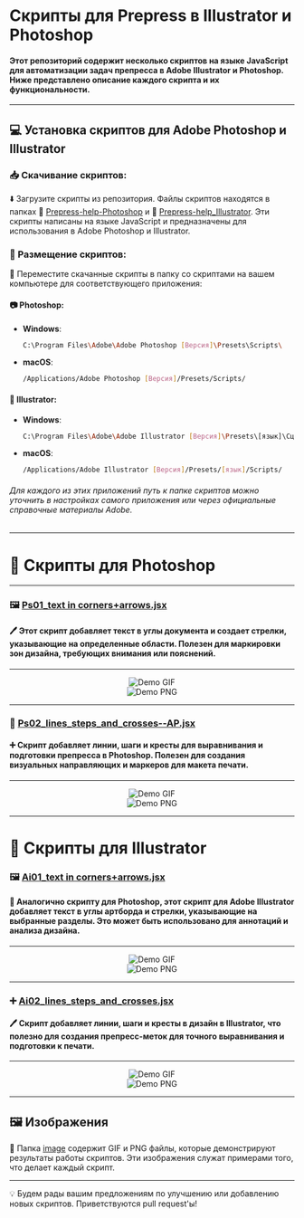 # Скрипты для Prepress в Illustrator и Photoshop

#### Этот репозиторий содержит несколько скриптов на языке JavaScript для автоматизации задач препресса в Adobe Illustrator и Photoshop. Ниже представлено описание каждого скрипта и их функциональности.

---


## 💻 Установка скриптов для Adobe Photoshop и Illustrator

### 📥 Скачивание скриптов:

⬇️ Загрузите скрипты из репозитория. Файлы скриптов находятся в папках 📂 [Prepress-help-Photoshop](./Prepress-help-Photoshop) и 📂 [Prepress-help_Illustrator](./Prepress-help_Illustrator). Эти скрипты написаны на языке JavaScript и предназначены для использования в Adobe Photoshop и Illustrator.

### 📁 Размещение скриптов:

📂 Переместите скачанные скрипты в папку со скриптами на вашем компьютере для соответствующего приложения:

#### 📷 **Photoshop**:

- **Windows**:
  ```bash
  C:\Program Files\Adobe\Adobe Photoshop [Версия]\Presets\Scripts\
  ```
- **macOS**:
  ```bash
  /Applications/Adobe Photoshop [Версия]/Presets/Scripts/
  ```

#### 🎨 **Illustrator**:

- **Windows**:
  ```bash
  C:\Program Files\Adobe\Adobe Illustrator [Версия]\Presets\[язык]\Сценарии\
  ```
- **macOS**:
  ```bash
  /Applications/Adobe Illustrator [Версия]/Presets/[язык]/Scripts/
  ```

###### Для каждого из этих приложений путь к папке скриптов можно уточнить в настройках самого приложения или через официальные справочные материалы Adobe.

---

# 📜 Скрипты для Photoshop

---

### 🖼️ [Ps01_text in corners+arrows.jsx](./Prepress-help-Photoshop/Ps01_text%20in%20corners%2Barrows.jsx)
#### 🖊️ Этот скрипт добавляет текст в углы документа и создает стрелки, указывающие на определенные области. Полезен для маркировки зон дизайна, требующих внимания или пояснений.

---

<div align="center">
    <img src="https://github.com/cheeseOFcheese/Prepress_Illustrator-and-Photoshop/raw/main/image/1.gif" alt="Demo GIF"/>
</div>
<div align="center">
    <img src="https://github.com/cheeseOFcheese/Prepress_Illustrator-and-Photoshop/raw/main/image/1.png" alt="Demo PNG"/>
</div>

---

### 📏 [Ps02_lines_steps_and_crosses--AP.jsx](./Prepress-help-Photoshop/Ps02_lines_steps_and_crosses--AP.jsx)
#### ➕ Скрипт добавляет линии, шаги и кресты для выравнивания и подготовки препресса в Photoshop. Полезен для создания визуальных направляющих и маркеров для макета печати.

---

<div align="center">
    <img src="https://github.com/cheeseOFcheese/Prepress_Illustrator-and-Photoshop/raw/main/image/2.gif" alt="Demo GIF"/>
</div>
<div align="center">
    <img src="https://github.com/cheeseOFcheese/Prepress_Illustrator-and-Photoshop/raw/main/image/2.png" alt="Demo PNG"/>
</div>

---

# 🎨 Скрипты для Illustrator

### 🖼️ [Ai01_text in corners+arrows.jsx](./Prepress-help_Illustrator/Ai01_text%20in%20corners%2Barrows.jsx)
#### 📌 Аналогично скрипту для Photoshop, этот скрипт для Adobe Illustrator добавляет текст в углы артборда и стрелки, указывающие на выбранные разделы. Это может быть использовано для аннотаций и анализа дизайна.

---

<div align="center">
    <img src="https://github.com/cheeseOFcheese/Prepress_Illustrator-and-Photoshop/raw/main/image/3.gif" alt="Demo GIF"/>
</div>
<div align="center">
    <img src="https://github.com/cheeseOFcheese/Prepress_Illustrator-and-Photoshop/raw/main/image/3.png" alt="Demo PNG"/>
</div>

---

### ➕ [Ai02_lines_steps_and_crosses.jsx](./Prepress-help_Illustrator/Ai02_lines_steps_and_crosses.jsx)
#### 🖊️ Скрипт добавляет линии, шаги и кресты в дизайн в Illustrator, что полезно для создания препресс-меток для точного выравнивания и подготовки к печати.

---

<div align="center">
    <img src="https://github.com/cheeseOFcheese/Prepress_Illustrator-and-Photoshop/raw/main/image/4.gif" alt="Demo GIF"/>
</div>
<div align="center">
    <img src="https://github.com/cheeseOFcheese/Prepress_Illustrator-and-Photoshop/raw/main/image/4.png" alt="Demo PNG"/>
</div>

---

## 🖼️ Изображения

📂 Папка [image](./image) содержит GIF и PNG файлы, которые демонстрируют результаты работы скриптов. Эти изображения служат примерами того, что делает каждый скрипт.

---

💡 Будем рады вашим предложениям по улучшению или добавлению новых скриптов. Приветствуются pull request'ы!
